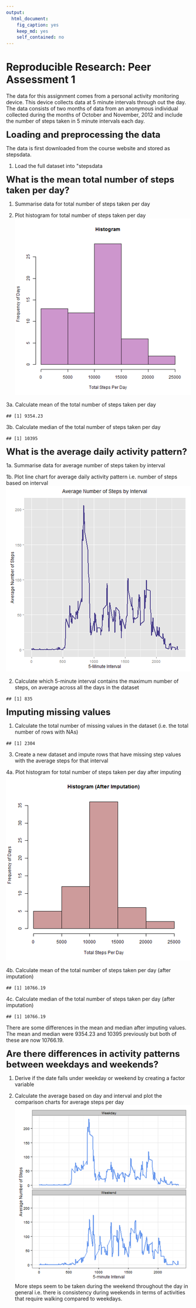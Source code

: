 ```yaml
---
output:
  html_document:
    fig_caption: yes
    keep_md: yes
    self_contained: no
---
```

<h1>Reproducible Research: Peer Assessment 1</h1>
<p>
The data for this assignment comes from a personal activity monitoring device. This device collects data at 5 minute intervals through out the day. The data consists of two months of data from an anonymous individual collected during the months of October and November, 2012 and include the number of steps taken in 5 minute intervals each day.
</p>
<p>
<font size=+2><b>Loading and preprocessing the data</b></font>

The data is first downloaded from the course website and stored as stepsdata.

1. Load the full dataset into "stepsdata

</p>
<p>
<font size=+2><b>What is the mean total number of steps taken per day?</b></font>

1. Summarise data for total number of steps taken per day


2. Plot histogram for total number of steps taken per day
![plot of chunk PlotHistogram](https://github.com/litheng/RepData_PeerAssessment1/blob/master/figure/PlotHistogram-1.png) 

3a. Calculate mean of the total number of steps taken per day

```
## [1] 9354.23
```

3b. Calculate median of the total number of steps taken per day

```
## [1] 10395
```
</p>
<p>
<font size=+2><b>What is the average daily activity pattern?</b></font>

1a. Summarise data for average number of steps taken by interval


1b. Plot line chart for average daily activity pattern i.e. number of steps based on interval
![plot of chunk PlotLine](figure/PlotLine-1.png) 

2. Calculate which 5-minute interval contains the maximum number of steps, on average across all the days in the dataset

```
## [1] 835
```
</p>
<p>
<font size=+2><b>Imputing missing values</b></font>

1. Calculate the total number of missing values in the dataset (i.e. the total number of rows with NAs)

```
## [1] 2304
```

3. Create a new dataset and impute rows that have missing step values with the average steps for that interval


4a. Plot histogram for total number of steps taken per day after imputing
![plot of chunk PlotImputedHistogram](figure/PlotImputedHistogram-1.png) 

4b. Calculate mean of the total number of steps taken per day (after imputation)

```
## [1] 10766.19
```

4c. Calculate median of the total number of steps taken per day (after imputation)

```
## [1] 10766.19
```
There are some differences in the mean and median after imputing values.  The mean and median were 9354.23 and 10395 previously but both of these are now 10766.19.
</p>
<p>
<font size=+2><b>Are there differences in activity patterns between weekdays and weekends?</b></font>

1. Derive if the date falls under weekday or weekend by creating a factor variable


2. Calculate the average based on day and interval and plot the comparison charts for average steps per day
![plot of chunk PlotPanel](figure/PlotPanel-1.png) 
<br>More steps seem to be taken during the weekend throughout the day in general i.e. there is consistency during weekends in terms of activities that require walking compared to weekdays.
</p>
